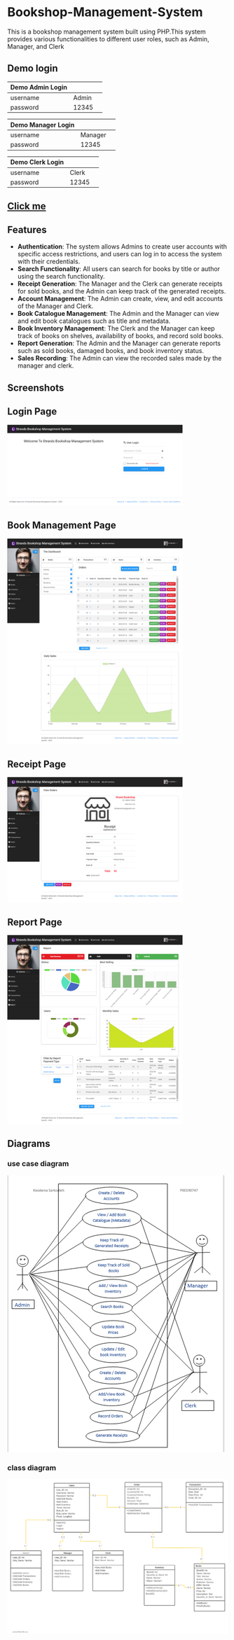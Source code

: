 # Bookshop-Management-System


This is a bookshop management system built using PHP.This system provides various functionalities to different user roles, such as Admin, Manager, and Clerk
## Demo login
| Demo Admin Login |      |      |
|------------------|------|------|
| username         | Admin|      |
| password         | 12345|      |

| Demo Manager Login |      |      |
|------------------  |------|------|
| username           | Manager|      |
| password           | 12345  |      |

| Demo Clerk Login |      |      |
|------------------|------|------|
| username         | Clerk|      |
| password         | 12345|      |

## [Click me](https://bookshop-management-systems.000webhostapp.com/)


## Features

- **Authentication**: The system allows Admins to create user accounts with specific access restrictions, and users can log in to access the system with their credentials.
- **Search Functionality**: All users can search for books by title or author using the search functionality.
- **Receipt Generation**: The Manager and the Clerk can generate receipts for sold books, and the Admin can keep track of the generated receipts.
- **Account Management**: The Admin can create, view, and edit accounts of the Manager and Clerk.
- **Book Catalogue Management**: The Admin and the Manager can view and edit book catalogues such as title and metadata.
- **Book Inventory Management**: The Clerk and the Manager can keep track of books on shelves, availability of books, and record sold books.
- **Report Generation**: The Admin and the Manager can generate reports such as sold books, damaged books, and book inventory status.
- **Sales Recording**: The Admin can view the recorded sales made by the manager and clerk.






## Screenshots



## Login Page
<img src="screenshots/login.png" width="400">

## Book Management Page
<img src="screenshots/home.png" width="400">

## Receipt Page
<img src="screenshots/receipt.png" width="400">

## Report Page
<img src="screenshots/report.png" width="400">




##  Diagrams
### use case diagram
![Usecase](screenshots/usecase.png)
### class diagram
![Class](screenshots/classdiagram.jpg)

